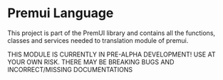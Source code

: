 # Premui Language

This project is part of the PremUI library and contains all the functions, classes and services needed to translation module of premui. 

THIS MODULE IS CURRENTLY IN PRE-ALPHA DEVELOPMENT! USE AT YOUR OWN RISK. THERE MAY BE BREAKING BUGS AND INCORRECT/MISSING DOCUMENTATIONS